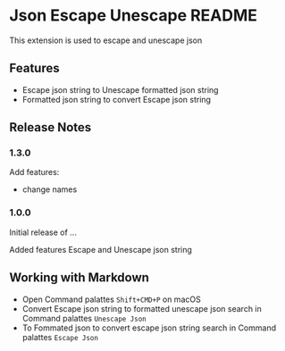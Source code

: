 # Json Escape Unescape README

This extension is used to escape and unescape json

## Features
- Escape json string to Unescape formatted json string
- Formatted json string to convert Escape json string

## Release Notes

### 1.3.0

Add features:
- change names 

### 1.0.0

Initial release of ...

Added features Escape and Unescape json string

## Working with Markdown
* Open Command palattes `Shift+CMD+P` on macOS
* Convert Escape json string to formatted unescape json search in Command palattes  `Unescape Json`
* To Fommated json to convert escape json string search in Command palattes  `Escape Json`
